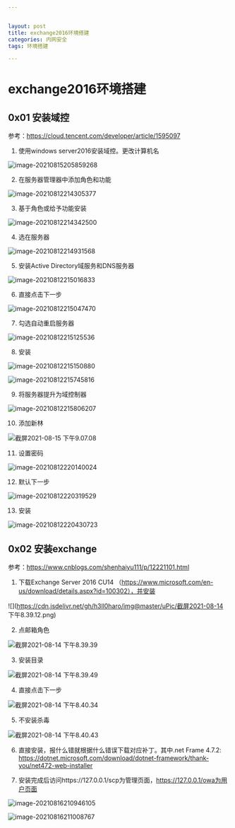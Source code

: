 ```yaml
---


layout: post
title: exchange2016环境搭建
categories: 内网安全
tags: 环境搭建

---
```


# exchange2016环境搭建

## 0x01 安装域控

参考：https://cloud.tencent.com/developer/article/1595097

1. 使用windows server2016安装域控。更改计算机名

![image-20210815205859268](https://cdn.jsdelivr.net/gh/h3ll0haro/img@master/uPic/image-20210815205859268.png)

2. 在服务器管理器中添加角色和功能

![image-20210812214305377](https://cdn.jsdelivr.net/gh/h3ll0haro/img@master/uPic/image-20210812214305377.png)

3. 基于角色或给予功能安装

![image-20210812214342500](https://cdn.jsdelivr.net/gh/h3ll0haro/img@master/uPic/image-20210812214342500.png)

4. 选在服务器

![image-20210812214931568](https://cdn.jsdelivr.net/gh/h3ll0haro/img@master/uPic/image-20210812214931568.png)

5. 安装Active Directory域服务和DNS服务器

![image-20210812215016833](https://cdn.jsdelivr.net/gh/h3ll0haro/img@master/uPic/image-20210812215016833.png)

6. 直接点击下一步

![image-20210812215047470](https://cdn.jsdelivr.net/gh/h3ll0haro/img@master/uPic/image-20210812215047470.png)

7. 勾选自动重启服务器

![image-20210812215125536](https://cdn.jsdelivr.net/gh/h3ll0haro/img@master/uPic/image-20210812215125536.png)

8. 安装

![image-20210812215150880](https://cdn.jsdelivr.net/gh/h3ll0haro/img@master/uPic/image-20210812215150880.png)

![image-20210812215745816](https://cdn.jsdelivr.net/gh/h3ll0haro/img@master/uPic/image-20210812215745816.png)

9. 将服务器提升为域控制器

![image-20210812215806207](https://cdn.jsdelivr.net/gh/h3ll0haro/img@master/uPic/image-20210812215806207.png)

10. 添加新林

![截屏2021-08-15 下午9.07.08](https://cdn.jsdelivr.net/gh/h3ll0haro/img@master/uPic/%E6%88%AA%E5%B1%8F2021-08-15%20%E4%B8%8B%E5%8D%889.07.08.png)

11. 设置密码

![image-20210812220140024](https://cdn.jsdelivr.net/gh/h3ll0haro/img@master/uPic/image-20210812220140024.png)

12. 默认下一步

![image-20210812220319529](https://cdn.jsdelivr.net/gh/h3ll0haro/img@master/uPic/image-20210812220319529.png)

13. 安装

![image-20210812220430723](https://cdn.jsdelivr.net/gh/h3ll0haro/img@master/uPic/image-20210812220430723.png)

## 0x02 安装exchange

参考：https://www.cnblogs.com/shenhaiyu111/p/12221101.html

1. 下载Exchange Server 2016 CU14 （https://www.microsoft.com/en-us/download/details.aspx?id=100302），并安装

![](https://cdn.jsdelivr.net/gh/h3ll0haro/img@master/uPic/截屏2021-08-14 下午8.39.12.png)

2. 点邮箱角色

![截屏2021-08-14 下午8.39.39](https://cdn.jsdelivr.net/gh/h3ll0haro/img@master/uPic/%E6%88%AA%E5%B1%8F2021-08-14%20%E4%B8%8B%E5%8D%888.39.39.png)

3. 安装目录

![截屏2021-08-14 下午8.39.49](https://cdn.jsdelivr.net/gh/h3ll0haro/img@master/uPic/%E6%88%AA%E5%B1%8F2021-08-14%20%E4%B8%8B%E5%8D%888.39.49.png)

4. 直接点击下一步

![截屏2021-08-14 下午8.40.34](https://cdn.jsdelivr.net/gh/h3ll0haro/img@master/uPic/%E6%88%AA%E5%B1%8F2021-08-14%20%E4%B8%8B%E5%8D%888.40.34.png)

5. 不安装杀毒

![截屏2021-08-14 下午8.40.43](https://cdn.jsdelivr.net/gh/h3ll0haro/img@master/uPic/%E6%88%AA%E5%B1%8F2021-08-14%20%E4%B8%8B%E5%8D%888.40.43.png)

6. 直接安装，报什么错就根据什么错误下载对应补丁。其中.net Frame 4.7.2: https://dotnet.microsoft.com/download/dotnet-framework/thank-you/net472-web-installer

7. 安装完成后访问https://127.0.0.1/scp为管理页面，https://127.0.0.1/owa为用户页面

![image-20210816210946105](https://cdn.jsdelivr.net/gh/h3ll0haro/img@master/uPic/image-20210816210946105.png)

![image-20210816211008767](https://cdn.jsdelivr.net/gh/h3ll0haro/img@master/uPic/image-20210816211008767.png)